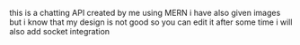 this is a chatting API created by me using MERN 
i have also given images but i know that my design is not good so you can edit it
after some time i will also add socket integration
